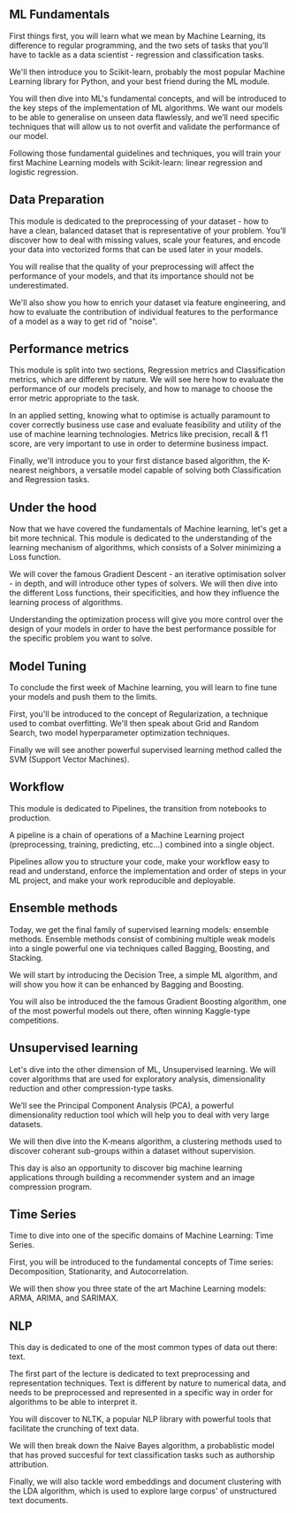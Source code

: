 ## ML Fundamentals

First things first, you will learn what we mean by Machine Learning, its difference to regular programming, and the two sets of tasks that you’ll have to tackle as a data scientist - regression and classification tasks. 

We'll then introduce you to Scikit-learn, probably the most popular Machine Learning library for Python, and your best friend during the ML module.

You will then dive into ML's fundamental concepts, and will be introduced to the key steps of the implementation of ML algorithms. We want our models to be able to generalise on unseen data flawlessly, and we’ll need specific techniques that will allow us to not overfit and validate the performance of our model. 

Following those fundamental guidelines and techniques, you will train your first Machine Learning models with Scikit-learn: linear regression and logistic regression.

## Data Preparation

This module is dedicated to the preprocessing of your dataset -  how to have a clean, balanced dataset that is representative of your problem. You’ll discover how to deal with missing values, scale your features, and encode your data into vectorized forms that can be used later in your models.

You will realise that the quality of your preprocessing will affect the performance of your models, and that its importance should not be underestimated. 

We'll also show you how to enrich your dataset via feature engineering, and how to evaluate the contribution of individual features to the performance of a model as a way to get rid of "noise".

## Performance metrics

This module is split into two sections, Regression metrics and Classification metrics, which are different by nature. We will see here how to evaluate the performance of our models precisely, and how to manage to choose the error metric appropriate to the task.

In an applied setting, knowing what to optimise is actually paramount to cover correctly business use case and evaluate feasibility and utility of the use of machine learning technologies. Metrics like precision, recall & f1 score, are very important to use in order to determine business impact.

Finally, we'll introduce you to your first distance based algorithm, the K-nearest neighbors, a versatile model capable of solving both Classification and Regression tasks.


## Under the hood

Now that we have covered the fundamentals of  Machine learning, let's get a bit more technical. This module is dedicated to the understanding of the learning mechanism of algorithms, which consists of a Solver minimizing a Loss function.

We will cover the famous Gradient Descent - an iterative optimisation solver - in depth, and will introduce other types of solvers. We will then dive into the different Loss functions, their specificities, and how they influence the learning process of algorithms.

Understanding the optimization process will give you more control over the design of your models in order to have the best performance possible for the specific problem you want to solve.

## Model Tuning

To conclude the first week of Machine learning, you will learn to fine tune your models and push them to the limits.

First, you'll be introduced to the concept of Regularization, a technique used to combat overfitting. We'll then speak about Grid and Random Search, two model hyperparameter optimization techniques.

Finally we will see another powerful supervised learning method called the SVM (Support Vector Machines).

## Workflow

This module is dedicated to Pipelines, the transition from notebooks to production. 

A pipeline is a chain of operations of a Machine Learning project (preprocessing, training, predicting, etc...) combined into a single object.

Pipelines allow you to structure your code, make your workflow easy to read and understand, enforce the implementation and order of steps in your ML project, and make your work reproducible and deployable. 

## Ensemble methods

Today, we get the final family of supervised learning models: ensemble methods. Ensemble methods consist of combining multiple weak models into a single powerful one via techniques called Bagging, Boosting, and Stacking.

We will start by introducing the Decision Tree, a simple ML algorithm, and will show you how it can be enhanced by Bagging and Boosting.

You will also be introduced the the famous Gradient Boosting algorithm, one of the most powerful models out there, often winning Kaggle-type competitions.


## Unsupervised learning

Let's dive into the other dimension of ML, Unsupervised learning. We will cover algorithms that are used for exploratory analysis, dimensionality reduction and other compression-type tasks.

We’ll see the Principal Component Analysis (PCA), a powerful dimensionality reduction tool which will help you to deal with very large datasets.

We will then dive into the K-means algorithm, a clustering methods used to discover coherant sub-groups within a dataset without supervision.

This day is also an opportunity to discover big machine learning applications through building a recommender system and an image compression program.

## Time Series

Time to dive into one of the specific domains of Machine Learning: Time Series.

First, you will be introduced to the fundamental concepts of Time series: Decomposition, Stationarity, and Autocorrelation.

We will then show you three state of the art Machine Learning models: ARMA, ARIMA, and SARIMAX.

## NLP

This day is dedicated to one of the most common types of data out there: text.

The first part of the lecture is dedicated to text preprocessing and representation techniques. Text is different by nature to numerical data, and needs to be preprocessed and represented in a specific way in order for algorithms to be able to interpret it.

You will discover to NLTK, a popular NLP library with powerful tools that facilitate the crunching of text data.

We will then break down the Naive Bayes algorithm, a probablistic model that has proved succesful for text classification tasks such as authorship attribution.

Finally, we will also tackle word embeddings and document clustering with the LDA algorithm, which is used to explore large corpus' of unstructured text documents.

